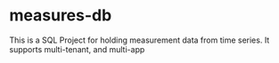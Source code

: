 # measures-db
This is a SQL Project for holding measurement data from time series. It supports multi-tenant, and multi-app
